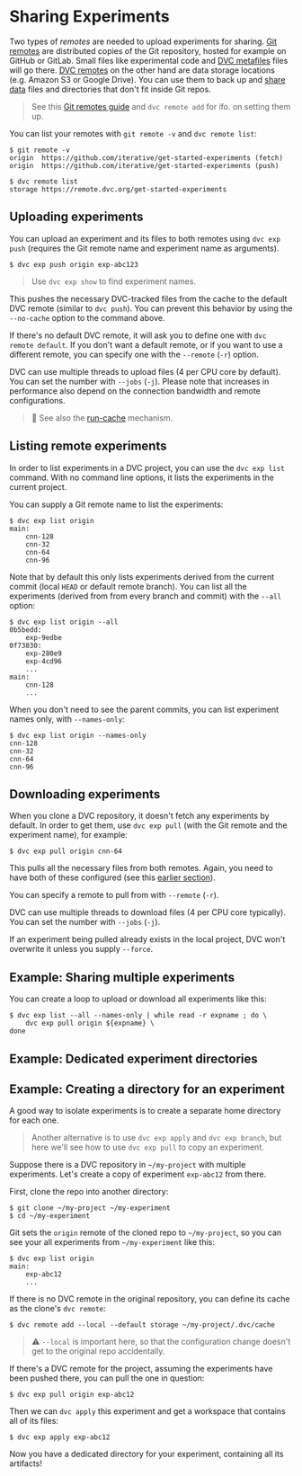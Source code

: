 # Sharing Experiments

Two types of _remotes_ are needed to upload experiments for sharing.
[Git remotes](https://git-scm.com/book/en/v2/Git-Basics-Working-with-Remotes)
are distributed copies of the Git repository, hosted for example on GitHub or
GitLab. Small files like experimental code and
[DVC metafiles](/doc/user-guide/project-structure) files will go there.
[DVC remotes](/doc/command-reference/remote) on the other hand are data storage
locations (e.g. Amazon S3 or Google Drive). You can use them to back up and
[share data](/doc/use-cases/sharing-data-and-model-files) files and directories
that don't fit inside Git repos.

> See this [Git remotes guide] and `dvc remote add` for ifo. on setting them up.

[git remotes guide]:
  https://git-scm.com/book/en/v2/Git-Basics-Working-with-Remotes

You can list your remotes with `git remote -v` and `dvc remote list`:

```dvc
$ git remote -v
origin  https://github.com/iterative/get-started-experiments (fetch)
origin  https://github.com/iterative/get-started-experiments (push)

$ dvc remote list
storage https://remote.dvc.org/get-started-experiments
```

## Uploading experiments

You can upload an experiment and its files to both remotes using `dvc exp push`
(requires the Git remote name and experiment name as arguments).

```dvc
$ dvc exp push origin exp-abc123
```

> Use `dvc exp show` to find experiment names.

This pushes the necessary DVC-tracked files from the cache to the default DVC
remote (similar to `dvc push`). You can prevent this behavior by using the
`--no-cache` option to the command above.

If there's no default DVC remote, it will ask you to define one with
`dvc remote default`. If you don't want a default remote, or if you want to use
a different remote, you can specify one with the `--remote` (`-r`) option.

DVC can use multiple threads to upload files (4 per CPU core by default). You
can set the number with `--jobs` (`-j`). Please note that increases in
performance also depend on the connection bandwidth and remote configurations.

> 📖 See also the [run-cache] mechanism.

[run-cache]: /doc/user-guide/project-structure/internal-files#run-cache

## Listing remote experiments

In order to list experiments in a DVC project, you can use the `dvc exp list`
command. With no command line options, it lists the experiments in the current
project.

You can supply a Git remote name to list the experiments:

```dvc
$ dvc exp list origin
main:
    cnn-128
    cnn-32
    cnn-64
    cnn-96
```

Note that by default this only lists experiments derived from the current commit
(local `HEAD` or default remote branch). You can list all the experiments
(derived from from every branch and commit) with the `--all` option:

```dvc
$ dvc exp list origin --all
0b5bedd:
    exp-9edbe
0f73830:
    exp-280e9
    exp-4cd96
    ...
main:
    cnn-128
    ...
```

When you don't need to see the parent commits, you can list experiment names
only, with `--names-only`:

```dvc
$ dvc exp list origin --names-only
cnn-128
cnn-32
cnn-64
cnn-96
```

## Downloading experiments

When you clone a DVC repository, it doesn't fetch any experiments by default. In
order to get them, use `dvc exp pull` (with the Git remote and the experiment
name), for example:

```dvc
$ dvc exp pull origin cnn-64
```

This pulls all the necessary files from both remotes. Again, you need to have
both of these configured (see this
[earlier section](#prepare-remotes-to-share-experiments)).

You can specify a remote to pull from with `--remote` (`-r`).

DVC can use multiple threads to download files (4 per CPU core typically). You
can set the number with `--jobs` (`-j`).

If an experiment being pulled already exists in the local project, DVC won't
overwrite it unless you supply `--force`.

## Example: Sharing multiple experiments

You can create a loop to upload or download all experiments like this:

```dvc
$ dvc exp list --all --names-only | while read -r expname ; do \
    dvc exp pull origin ${expname} \
done
```

## Example: Dedicated experiment directories

## Example: Creating a directory for an experiment

A good way to isolate experiments is to create a separate home directory for
each one.

> Another alternative is to use `dvc exp apply` and `dvc exp branch`, but here
> we'll see how to use `dvc exp pull` to copy an experiment.

Suppose there is a <abbr>DVC repository</abbr> in `~/my-project` with multiple
experiments. Let's create a copy of experiment `exp-abc12` from there.

First, clone the repo into another directory:

```dvc
$ git clone ~/my-project ~/my-experiment
$ cd ~/my-experiment
```

Git sets the `origin` remote of the cloned repo to `~/my-project`, so you can
see your all experiments from `~/my-experiment` like this:

```dvc
$ dvc exp list origin
main:
	exp-abc12
	...
```

If there is no DVC remote in the original repository, you can define its
<abbr>cache</abbr> as the clone's `dvc remote`:

```dvc
$ dvc remote add --local --default storage ~/my-project/.dvc/cache
```

> ⚠️ `--local` is important here, so that the configuration change doesn't get
> to the original repo accidentally.

If there's a DVC remote for the project, assuming the experiments have been
pushed there, you can pull the one in question:

```dvc
$ dvc exp pull origin exp-abc12
```

Then we can `dvc apply` this experiment and get a <abbr>workspace</abbr> that
contains all of its files:

```dvc
$ dvc exp apply exp-abc12
```

Now you have a dedicated directory for your experiment, containing all its
artifacts!
